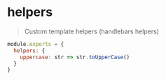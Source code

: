 # helpers

> Custom template helpers (handlebars helpers)

```js
module.exports = {
  helpers: {
    uppercase: str => str.toUpperCase()
  }
}
```
